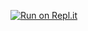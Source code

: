 [![Run on Repl.it](https://repl.it/badge/github/jtams/Discord-Grammar-Bot)](https://repl.it/github/jtams/Discord-Grammar-Bot)
